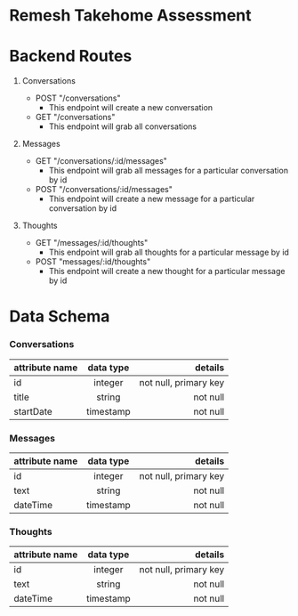 # Remesh Takehome Assessment

# Backend Routes

1. Conversations

   - POST "/conversations"
     - This endpoint will create a new conversation
   - GET "/conversations"
     - This endpoint will grab all conversations

2. Messages

   - GET "/conversations/:id/messages"
     - This endpoint will grab all messages for a particular conversation by id
   - POST "/conversations/:id/messages"
     - This endpoint will create a new message for a particular conversation by id

3. Thoughts
   - GET "/messages/:id/thoughts"
     - This endpoint will grab all thoughts for a particular message by id
   - POST "messages/:id/thoughts"
     - This endpoint will create a new thought for a particular message by id

# Data Schema

### **Conversations**

| attribute name | data type |               details |
| -------------- | :-------: | --------------------: |
| id             |  integer  | not null, primary key |
| title          |  string   |              not null |
| startDate      | timestamp |              not null |

### **Messages**

| attribute name | data type |               details |
| -------------- | :-------: | --------------------: |
| id             |  integer  | not null, primary key |
| text           |  string   |              not null |
| dateTime       | timestamp |              not null |

### **Thoughts**

| attribute name | data type |               details |
| -------------- | :-------: | --------------------: |
| id             |  integer  | not null, primary key |
| text           |  string   |              not null |
| dateTime       | timestamp |              not null |
